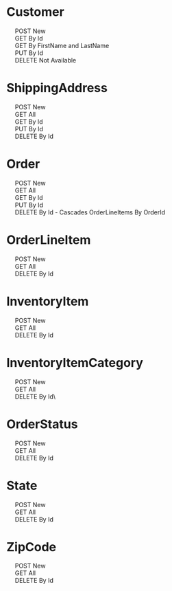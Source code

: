 # Customer
&nbsp;&nbsp;&nbsp;&nbsp;&nbsp;POST New\
&nbsp;&nbsp;&nbsp;&nbsp;&nbsp;GET By Id\
&nbsp;&nbsp;&nbsp;&nbsp;&nbsp;GET By FirstName and LastName\
&nbsp;&nbsp;&nbsp;&nbsp;&nbsp;PUT By Id\
&nbsp;&nbsp;&nbsp;&nbsp;&nbsp;DELETE Not Available

# ShippingAddress
&nbsp;&nbsp;&nbsp;&nbsp;&nbsp;POST New\
&nbsp;&nbsp;&nbsp;&nbsp;&nbsp;GET All\
&nbsp;&nbsp;&nbsp;&nbsp;&nbsp;GET By Id\
&nbsp;&nbsp;&nbsp;&nbsp;&nbsp;PUT By Id\
&nbsp;&nbsp;&nbsp;&nbsp;&nbsp;DELETE By Id

# Order
&nbsp;&nbsp;&nbsp;&nbsp;&nbsp;POST New\
&nbsp;&nbsp;&nbsp;&nbsp;&nbsp;GET All\
&nbsp;&nbsp;&nbsp;&nbsp;&nbsp;GET By Id\
&nbsp;&nbsp;&nbsp;&nbsp;&nbsp;PUT By Id\
&nbsp;&nbsp;&nbsp;&nbsp;&nbsp;DELETE By Id - Cascades OrderLineItems By OrderId

# OrderLineItem
&nbsp;&nbsp;&nbsp;&nbsp;&nbsp;POST New\
&nbsp;&nbsp;&nbsp;&nbsp;&nbsp;GET All\
&nbsp;&nbsp;&nbsp;&nbsp;&nbsp;DELETE By Id

# InventoryItem
&nbsp;&nbsp;&nbsp;&nbsp;&nbsp;POST New\
&nbsp;&nbsp;&nbsp;&nbsp;&nbsp;GET All\
&nbsp;&nbsp;&nbsp;&nbsp;&nbsp;DELETE By Id

# InventoryItemCategory
&nbsp;&nbsp;&nbsp;&nbsp;&nbsp;POST New\
&nbsp;&nbsp;&nbsp;&nbsp;&nbsp;GET All\
&nbsp;&nbsp;&nbsp;&nbsp;&nbsp;DELETE By Id\

# OrderStatus
&nbsp;&nbsp;&nbsp;&nbsp;&nbsp;POST New\
&nbsp;&nbsp;&nbsp;&nbsp;&nbsp;GET All\
&nbsp;&nbsp;&nbsp;&nbsp;&nbsp;DELETE By Id

# State
&nbsp;&nbsp;&nbsp;&nbsp;&nbsp;POST New\
&nbsp;&nbsp;&nbsp;&nbsp;&nbsp;GET All\
&nbsp;&nbsp;&nbsp;&nbsp;&nbsp;DELETE By Id

# ZipCode
&nbsp;&nbsp;&nbsp;&nbsp;&nbsp;POST New\
&nbsp;&nbsp;&nbsp;&nbsp;&nbsp;GET All\
&nbsp;&nbsp;&nbsp;&nbsp;&nbsp;DELETE By Id

